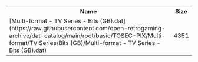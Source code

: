 <table>
<tr><th>Name</th><th>Size</th></tr>
<tr><td>
[Multi-format - TV Series - Bits (GB).dat](https://raw.githubusercontent.com/open-retrogaming-archive/dat-catalog/main/root/basic/TOSEC-PIX/Multi-format/TV Series/Bits (GB)/Multi-format - TV Series - Bits (GB).dat)
</td><td>4351</td></tr>
</table>
